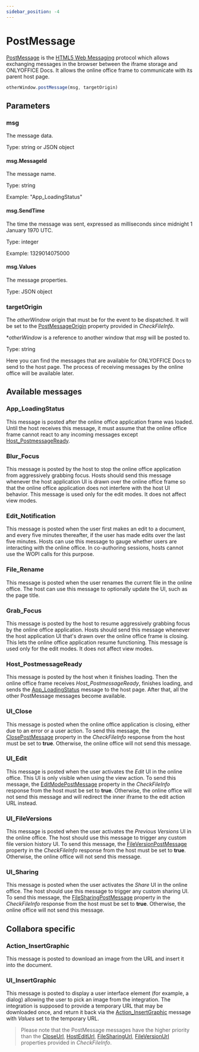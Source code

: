 ```yaml
---
sidebar_position: -4
---
```


# PostMessage

[PostMessage](https://docs.microsoft.com/en-us/microsoft-365/cloud-storage-partner-program/online/scenarios/postmessage) is the [HTML5 Web Messaging](https://html.spec.whatwg.org/multipage/web-messaging.html#posting-messages) protocol which allows exchanging messages in the browser between the iframe storage and ONLYOFFICE Docs. It allows the online office frame to communicate with its parent host page.

``` ts
otherWindow.postMessage(msg, targetOrigin)
```

## Parameters

### msg

The message data.

Type: string or JSON object

#### msg.MessageId

The message name.

Type: string

Example: "App\_LoadingStatus"

#### msg.SendTime

The time the message was sent, expressed as milliseconds since midnight 1 January 1970 UTC.

Type: integer

Example: 1329014075000

#### msg.Values

The message properties.

Type: JSON object

### targetOrigin

The *otherWindow* origin that must be for the event to be dispatched. It will be set to the [PostMessageOrigin](./wopi-rest-api/checkfileinfo.md#postmessageorigin) property provided in *CheckFileInfo*.

\**otherWindow* is a reference to another window that *msg* will be posted to.

Type: string

Here you can find the messages that are available for ONLYOFFICE Docs to send to the host page. The process of receiving messages by the online office will be available later.

## Available messages

### App\_LoadingStatus

This message is posted after the online office application frame was loaded. Until the host receives this message, it must assume that the online office frame cannot react to any incoming messages except [Host\_PostmessageReady](#host_postmessageready).

### Blur\_Focus

This message is posted by the host to stop the online office application from aggressively grabbing focus. Hosts should send this message whenever the host application UI is drawn over the online office frame so that the online office application does not interfere with the host UI behavior. This message is used only for the edit modes. It does not affect view modes.

### Edit\_Notification

This message is posted when the user first makes an edit to a document, and every five minutes thereafter, if the user has made edits over the last five minutes. Hosts can use this message to gauge whether users are interacting with the online office. In co-authoring sessions, hosts cannot use the WOPI calls for this purpose.

### File\_Rename

This message is posted when the user renames the current file in the online office. The host can use this message to optionally update the UI, such as the page title.

### Grab\_Focus

This message is posted by the host to resume aggressively grabbing focus by the online office application. Hosts should send this message whenever the host application UI that's drawn over the online office frame is closing. This lets the online office application resume functioning. This message is used only for the edit modes. It does not affect view modes.

### Host\_PostmessageReady

This message is posted by the host when it finishes loading. Then the online office frame receives *Host\_PostmessageReady*, finishes loading, and sends the [App\_LoadingStatus](#app_loadingstatus) message to the host page. After that, all the other PostMessage messages become available.

### UI\_Close

This message is posted when the online office application is closing, either due to an error or a user action. To send this message, the [ClosePostMessage](./wopi-rest-api/checkfileinfo.md#closepostmessage) property in the *CheckFileInfo* response from the host must be set to **true**. Otherwise, the online office will not send this message.

### UI\_Edit

This message is posted when the user activates the *Edit* UI in the online office. This UI is only visible when using the view action. To send this message, the [EditModePostMessage](./wopi-rest-api/checkfileinfo.md#editmodepostmessage) property in the *CheckFileInfo* response from the host must be set to **true**. Otherwise, the online office will not send this message and will redirect the inner iframe to the edit action URL instead.

### UI\_FileVersions

This message is posted when the user activates the *Previous Versions* UI in the online office. The host should use this message to trigger any custom file version history UI. To send this message, the [FileVersionPostMessage](./wopi-rest-api/checkfileinfo.md#fileversionpostmessage) property in the *CheckFileInfo* response from the host must be set to **true**. Otherwise, the online office will not send this message.

### UI\_Sharing

This message is posted when the user activates the *Share* UI in the online office. The host should use this message to trigger any custom sharing UI. To send this message, the [FileSharingPostMessage](./wopi-rest-api/checkfileinfo.md#filesharingpostmessage) property in the *CheckFileInfo* response from the host must be set to **true**. Otherwise, the online office will not send this message.

## Collabora specific

### Action\_InsertGraphic

This message is posted to download an image from the URL and insert it into the document.

### UI\_InsertGraphic

This message is posted to display a user interface element (for example, a dialog) allowing the user to pick an image from the integration. The integration is supposed to provide a temporary URL that may be downloaded once, and return it back via the [Action\_InsertGraphic](#action_insertgraphic) message with *Values* set to the temporary URL.

> Please note that the PostMessage messages have the higher priority than the [CloseUrl](./wopi-rest-api/checkfileinfo.md#closeurl), [HostEditUrl](./wopi-rest-api/checkfileinfo.md#hostediturl), [FileSharingUrl](./wopi-rest-api/checkfileinfo.md#filesharingurl), [FileVersionUrl](./wopi-rest-api/checkfileinfo.md#fileversionurl) properties provided in *CheckFileInfo*.
